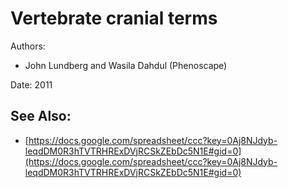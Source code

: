 Vertebrate cranial terms
========================

Authors:

 * John Lundberg and Wasila Dahdul (Phenoscape)

Date: 2011





See Also:
---------

 * [https://docs.google.com/spreadsheet/ccc?key=0Aj8NJdyb-leqdDM0R3hTVTRHRExDVjRCSkZEbDc5N1E#gid=0](https://docs.google.com/spreadsheet/ccc?key=0Aj8NJdyb-leqdDM0R3hTVTRHRExDVjRCSkZEbDc5N1E#gid=0)
